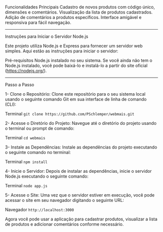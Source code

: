Funcionalidades Principais
Cadastro de novos produtos com código único, dimensões e comentários.
Visualização da lista de produtos cadastrados.
Adição de comentários a produtos específicos.
Interface amigável e responsiva para fácil navegação.


-----------------------------------------------------------------------------------------------------------------------------------------------------------------------------------


Instruções para Iniciar o Servidor Node.js

Este projeto utiliza Node.js e Express para fornecer um servidor web simples. Aqui estão as instruções para iniciar o servidor:

Pré-requisitos
Node.js instalado no seu sistema. Se você ainda não tem o Node.js instalado, você pode baixá-lo e instalá-lo a partir do site oficial (https://nodejs.org/).


-----------------------------------------------------------------------------------------------------------------------------------------------------------------------------


Passo a Passo

1- Clone o Repositório:
Clone este repositório para o seu sistema local usando o seguinte comando Git em sua interface de linha de comando (CLI):

Terminal
```git clone https://github.com/PSchlemper/webmais.git```



2- Acesse o Diretório do Projeto:
Navegue até o diretório do projeto usando o terminal ou prompt de comando:

Terminal
```cd webmais```



3- Instale as Dependências:
Instale as dependências do projeto executando o seguinte comando no terminal:

Terminal
```npm install```



4- Inicie o Servidor:
Depois de instalar as dependências, inicie o servidor Node.js executando o seguinte comando:

Terminal
```node app.js```



5- Acesse o Site:
Uma vez que o servidor estiver em execução, você pode acessar o site em seu navegador digitando o seguinte URL:

Navegador
```http://localhost:3000```

Agora você pode usar a aplicação para cadastrar produtos, visualizar a lista de produtos e adicionar comentários conforme necessário.
